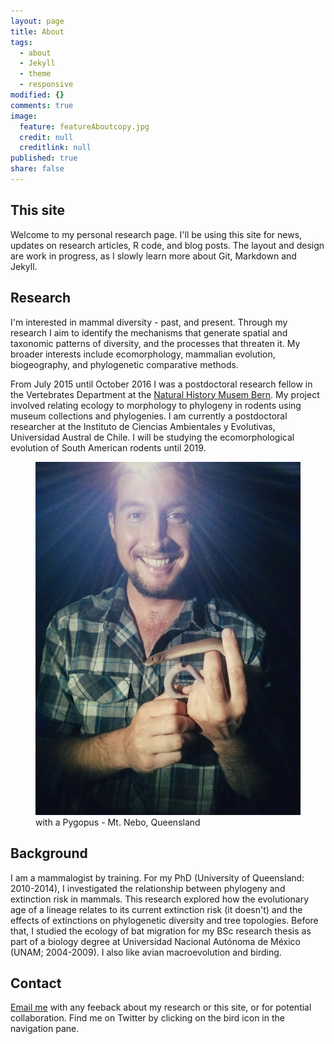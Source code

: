 ```yaml
---
layout: page
title: About
tags: 
  - about
  - Jekyll
  - theme
  - responsive
modified: {}
comments: true
image: 
  feature: featureAboutcopy.jpg
  credit: null
  creditlink: null
published: true
share: false
---
```




## This site
Welcome to my personal research page. I'll be using this site for news, updates on research articles, R code, and blog posts. The layout and design are work in progress, as I slowly learn more about Git, Markdown and Jekyll. 

## Research

I'm interested in mammal diversity - past, and present. Through my research I aim to identify the mechanisms that generate spatial and taxonomic patterns of diversity, and the processes that threaten it. My broader interests include ecomorphology, mammalian evolution, biogeography, and phylogenetic comparative methods. 

From July 2015 until October 2016 I was a postdoctoral research fellow in the Vertebrates Department at the [Natural History Musem Bern](http://www.nmbe.ch/en). My project involved relating ecology to morphology to phylogeny in rodents using museum collections and phylogenies. I am currently a postdoctoral researcher at the Instituto de Ciencias Ambientales y Evolutivas, Universidad Austral de Chile. I will be studying the ecomorphological evolution of South American rodents until 2019.

<figure>
    <a href="/images/darcyPyg.jpg"><img src="/images/darcyPyg.jpg"></a>
        <figcaption>with a Pygopus - Mt. Nebo, Queensland</figcaption>
</figure>

## Background

I am a mammalogist by training. For my PhD (University of Queensland: 2010-2014), I investigated the relationship between phylogeny and extinction risk in mammals. This research explored how the evolutionary age of a lineage relates to its current extinction risk (it doesn't) and the effects of extinctions on phylogenetic diversity and tree topologies. Before that, I studied the ecology of bat migration for my BSc research thesis as part of a biology degree at Universidad Nacional Autónoma de México (UNAM; 2004-2009). I also like avian macroevolution and birding.

## Contact 

[Email me](mailto:luisd@ciencias.unam.mx) with any feeback about my research or this site, or for potential collaboration. Find me on Twitter by clicking on the bird icon in the navigation pane.
